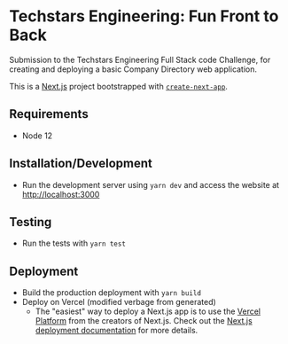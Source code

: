 # Techstars Engineering: Fun Front to Back

Submission to the Techstars Engineering Full Stack code Challenge, for creating and deploying a basic Company Directory web application.

This is a [Next.js](https://nextjs.org/) project bootstrapped with [`create-next-app`](https://github.com/zeit/next.js/tree/canary/packages/create-next-app).

## Requirements

- Node 12

## Installation/Development
- Run the development server using `yarn dev` and access the website at [http://localhost:3000](http://localhost:3000)

## Testing
- Run the tests with `yarn test`

## Deployment
- Build the production deployment with `yarn build`
- Deploy on Vercel (modified verbage from generated)
  - The "easiest" way to deploy a Next.js app is to use the [Vercel Platform](https://vercel.com/import?utm_medium=default-template&filter=next.js&utm_source=create-next-app&utm_campaign=create-next-app-readme) from the creators of Next.js. Check out the [Next.js deployment documentation](https://nextjs.org/docs/deployment) for more details.

